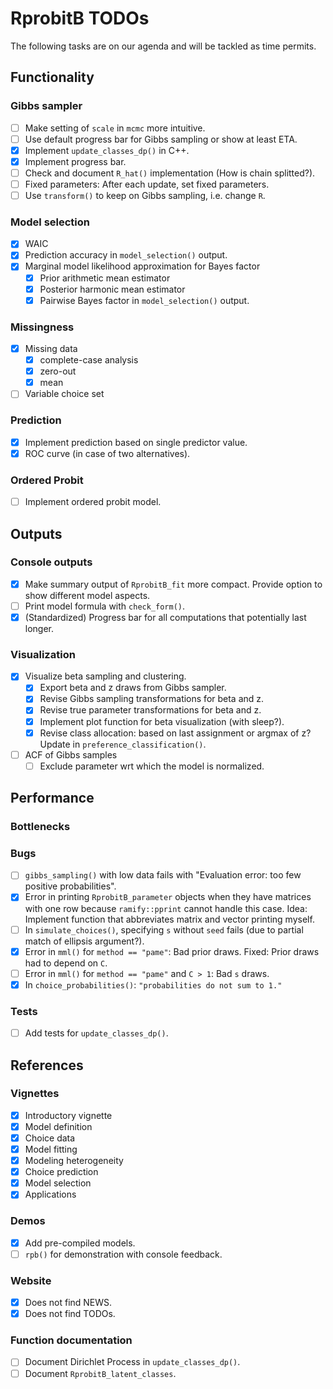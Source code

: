 # RprobitB TODOs

The following tasks are on our agenda and will be tackled as time permits.

## Functionality

### Gibbs sampler

- [ ] Make setting of `scale` in `mcmc` more intuitive.
- [ ] Use default progress bar for Gibbs sampling or show at least ETA.
- [x] Implement `update_classes_dp()` in C++.
- [x] Implement progress bar.
- [ ] Check and document `R_hat()` implementation (How is chain splitted?).
- [ ] Fixed parameters: After each update, set fixed parameters. 
- [ ] Use `transform()` to keep on Gibbs sampling, i.e. change `R`.

### Model selection

- [x] WAIC
- [x] Prediction accuracy in `model_selection()` output.
- [x] Marginal model likelihood approximation for Bayes factor
  - [x] Prior arithmetic mean estimator
  - [x] Posterior harmonic mean estimator
  - [x] Pairwise Bayes factor in `model_selection()` output.
  
### Missingness

- [x] Missing data
  - [x] complete-case analysis
  - [x] zero-out
  - [x] mean
- [ ] Variable choice set

### Prediction

- [x] Implement prediction based on single predictor value.
- [x] ROC curve (in case of two alternatives).

### Ordered Probit

- [ ] Implement ordered probit model.

## Outputs

### Console outputs

- [x] Make summary output of `RprobitB_fit` more compact. Provide option to show different model aspects.
- [ ] Print model formula with `check_form()`.
- [x] (Standardized) Progress bar for all computations that potentially last longer.

### Visualization

- [x] Visualize beta sampling and clustering.
  - [x] Export beta and z draws from Gibbs sampler.
  - [x] Revise Gibbs sampling transformations for beta and z.
  - [x] Revise true parameter transformations for beta and z.
  - [x] Implement plot function for beta visualization (with sleep?).
  - [x] Revise class allocation: based on last assignment or argmax of z? Update in `preference_classification()`.
- [ ] ACF of Gibbs samples
  - [ ] Exclude parameter wrt which the model is normalized.

## Performance

### Bottlenecks

### Bugs

- [ ] `gibbs_sampling()` with low data fails with "Evaluation error: too few positive probabilities".
- [x] Error in printing `RprobitB_parameter` objects when they have matrices with one row because `ramify::pprint` cannot handle this case. Idea: Implement function that abbreviates matrix and vector printing myself.
- [ ] In `simulate_choices()`, specifying `s` without `seed` fails (due to partial match of ellipsis argument?).
- [x] Error in `mml()` for `method == "pame"`: Bad prior draws. Fixed: Prior draws had to depend on `C`.
- [ ] Error in `mml()` for `method == "pame"` and `C > 1`: Bad `s` draws.
- [x] In `choice_probabilities()`: `"probabilities do not sum to 1."`

### Tests

- [ ] Add tests for `update_classes_dp()`.

## References

### Vignettes

- [x] Introductory vignette
- [x] Model definition
- [x] Choice data
- [x] Model fitting
- [x] Modeling heterogeneity
- [x] Choice prediction
- [x] Model selection
- [x] Applications

### Demos

- [x] Add pre-compiled models.
- [ ] `rpb()` for demonstration with console feedback.

### Website

- [x] Does not find NEWS.
- [x] Does not find TODOs.

### Function documentation

- [ ] Document Dirichlet Process in `update_classes_dp()`.
- [ ] Document `RprobitB_latent_classes`.
